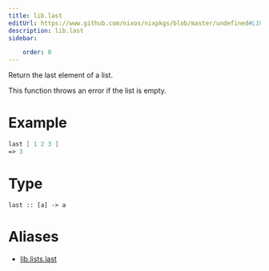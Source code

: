 ```yaml
---
title: lib.last
editUrl: https://www.github.com/nixos/nixpkgs/blob/master/undefined#L1003C10
description: lib.last
sidebar:

    order: 8
---
```


Return the last element of a list.

This function throws an error if the list is empty.

# Example

```nix
last [ 1 2 3 ]
=> 3
```

# Type

```
last :: [a] -> a
```


# Aliases

- [lib.lists.last](/nix-doc-comments/reference/lib/lists/lib-lists-last)



